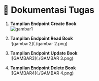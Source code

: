 # 📘 Dokumentasi Tugas

1. **Tampilan Endpoint Create Book**  
   ![gambar1](./gambar1.png)

2. **Tampilan Endpoint Read Book**  
   ![gambar2](./gambar 2.png)

3. **Tampilan Endpoint Update Book**  
   ![GAMBAR3](./GAMBAR 3.png)

4. **Tampilan Endpoint Delete Book**  
   ![GAMBAR4](./GAMBAR 4.png)
